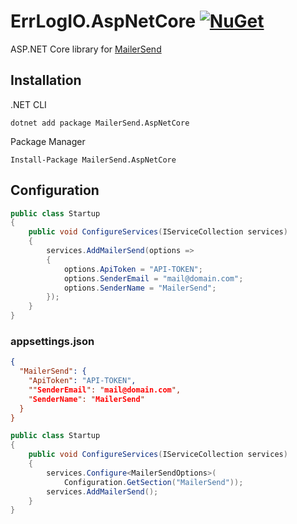 # ErrLogIO.AspNetCore [![NuGet](https://img.shields.io/nuget/v/MailerSend.AspNetCore.svg)](https://www.nuget.org/packages/MailerSend.AspNetCore)

ASP.NET Core library for [MailerSend](https://www.mailersend.com/)

## Installation

.NET CLI
```
dotnet add package MailerSend.AspNetCore
```

Package Manager
```
Install-Package MailerSend.AspNetCore
```

## Configuration

```csharp
public class Startup
{
    public void ConfigureServices(IServiceCollection services)
    {
        services.AddMailerSend(options =>
        {
            options.ApiToken = "API-TOKEN";
            options.SenderEmail = "mail@domain.com";
            options.SenderName = "MailerSend";
        });
    }
}
```

### appsettings.json

```json
{
  "MailerSend": {
    "ApiToken": "API-TOKEN",
    ""SenderEmail": "mail@domain.com",
    "SenderName": "MailerSend"
  }
}
```

```csharp
public class Startup
{
    public void ConfigureServices(IServiceCollection services)
    {
        services.Configure<MailerSendOptions>(
            Configuration.GetSection("MailerSend"));
        services.AddMailerSend();
    }
}
```